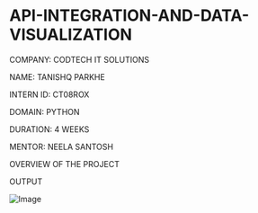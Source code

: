 # API-INTEGRATION-AND-DATA-VISUALIZATION

COMPANY: CODTECH IT SOLUTIONS

NAME: TANISHQ PARKHE

INTERN ID: CT08ROX

DOMAIN: PYTHON

DURATION: 4 WEEKS

MENTOR: NEELA SANTOSH

OVERVIEW OF THE PROJECT

OUTPUT

![Image](https://github.com/user-attachments/assets/43e8a79b-a7d8-4702-8855-5845e9f56aea)

